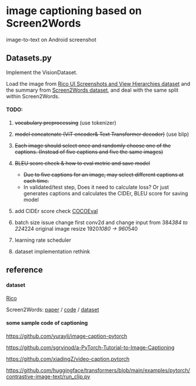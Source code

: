 # image captioning based on Screen2Words
image-to-text on Android screenshot

## Datasets.py
 
Implement the VisionDataset.

Load the image from [Rico UI Screenshots and View Hierarchies dataset](https://storage.googleapis.com/crowdstf-rico-uiuc-4540/rico_dataset_v0.1/unique_uis.tar.gz) and the summary from [Screen2Words dataset](https://github.com/google-research-datasets/screen2words), and deal with the same split within Screen2Words.


#### TODO:

1. ~~vocabulary preprocessing~~ (use tokenizer)
2. ~~model concatenate (ViT encoder& Text Transformer decoder)~~ (use blip)
3. ~~Each image should select once and randomly choose one of the captions. (Instead of five captions and five the same images)~~
4. ~~BLEU score check & how to eval metric and save model~~
   * ~~Due to five captions for an image, may select different captions at each time.~~
   * In validated/test step, Does it need to calculate loss? Or just generates captions and calculates the CIDEr, BLEU score for saving model
5. add CIDEr score check [COCOEval](https://blog.csdn.net/weixin_41848012/article/details/121254472)
6. batch size issue
change first conv2d and change input from 384*384 to 224*224 
original image resize 1920*1080 -> 960*540

7. learning rate scheduler
8. dataset implementation rethink



## reference

#### dataset

[Rico](https://interactionmining.org/rico)

Screen2Words: [paper](https://arxiv.org/abs/2108.03353) / [code](https://github.com/google-research/google-research/tree/master/screen2words) / [dataset](https://github.com/google-research-datasets/screen2words)

#### some sample code of captioning

https://github.com/yurayli/image-caption-pytorch

https://github.com/sgrvinod/a-PyTorch-Tutorial-to-Image-Captioning

https://github.com/xiadingZ/video-caption.pytorch

https://github.com/huggingface/transformers/blob/main/examples/pytorch/contrastive-image-text/run_clip.py
